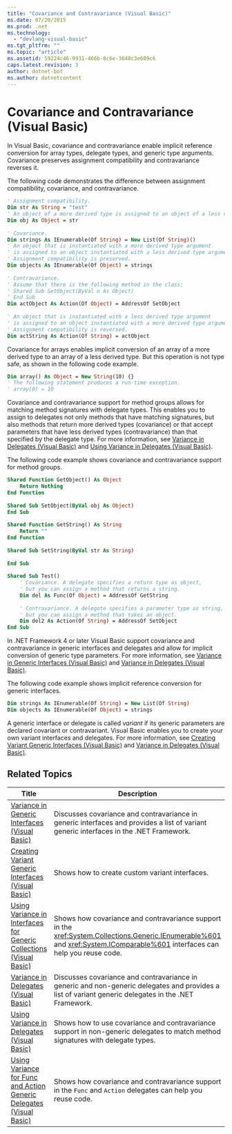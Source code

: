 ```yaml
---
title: "Covariance and Contravariance (Visual Basic)"
ms.date: 07/20/2015
ms.prod: .net
ms.technology: 
  - "devlang-visual-basic"
ms.tgt_pltfrm: ""
ms.topic: "article"
ms.assetid: 59224c46-9931-466b-8c6e-3648c3e609c6
caps.latest.revision: 3
author: dotnet-bot
ms.author: dotnetcontent
---
```

# Covariance and Contravariance (Visual Basic)
In Visual Basic, covariance and contravariance enable implicit reference conversion for array types, delegate types, and generic type arguments. Covariance preserves assignment compatibility and contravariance reverses it.  
  
 The following code demonstrates the difference between assignment compatibility, covariance, and contravariance.  
  
```vb  
' Assignment compatibility.   
Dim str As String = "test"  
' An object of a more derived type is assigned to an object of a less derived type.   
Dim obj As Object = str  
  
' Covariance.   
Dim strings As IEnumerable(Of String) = New List(Of String)()  
' An object that is instantiated with a more derived type argument   
' is assigned to an object instantiated with a less derived type argument.   
' Assignment compatibility is preserved.   
Dim objects As IEnumerable(Of Object) = strings  
  
' Contravariance.             
' Assume that there is the following method in the class:   
' Shared Sub SetObject(ByVal o As Object)  
' End Sub  
Dim actObject As Action(Of Object) = AddressOf SetObject  
  
' An object that is instantiated with a less derived type argument   
' is assigned to an object instantiated with a more derived type argument.   
' Assignment compatibility is reversed.   
Dim actString As Action(Of String) = actObject  
```  
  
 Covariance for arrays enables implicit conversion of an array of a more derived type to an array of a less derived type. But this operation is not type safe, as shown in the following code example.  
  
```vb  
Dim array() As Object = New String(10) {}  
' The following statement produces a run-time exception.  
' array(0) = 10  
```  
  
 Covariance and contravariance support for method groups allows for matching method signatures with delegate types. This enables you to assign to delegates not only methods that have matching signatures, but also methods that return more derived types (covariance) or that accept parameters that have less derived types (contravariance) than that specified by the delegate type. For more information, see [Variance in Delegates (Visual Basic)](../../../../visual-basic/programming-guide/concepts/covariance-contravariance/variance-in-delegates.md) and [Using Variance in Delegates (Visual Basic)](../../../../visual-basic/programming-guide/concepts/covariance-contravariance/using-variance-in-delegates.md).  
  
 The following code example shows covariance and contravariance support for method groups.  
  
```vb  
Shared Function GetObject() As Object  
    Return Nothing  
End Function  
  
Shared Sub SetObject(ByVal obj As Object)  
End Sub  
  
Shared Function GetString() As String  
    Return ""  
End Function  
  
Shared Sub SetString(ByVal str As String)  
  
End Sub  
  
Shared Sub Test()  
    ' Covariance. A delegate specifies a return type as object,  
    ' but you can assign a method that returns a string.  
    Dim del As Func(Of Object) = AddressOf GetString  
  
    ' Contravariance. A delegate specifies a parameter type as string,  
    ' but you can assign a method that takes an object.  
    Dim del2 As Action(Of String) = AddressOf SetObject  
End Sub  
```  
  
 In .NET Framework 4 or later Visual Basic support covariance and contravariance in generic interfaces and delegates and allow for implicit conversion of generic type parameters. For more information, see [Variance in Generic Interfaces (Visual Basic)](../../../../visual-basic/programming-guide/concepts/covariance-contravariance/variance-in-generic-interfaces.md) and [Variance in Delegates (Visual Basic)](../../../../visual-basic/programming-guide/concepts/covariance-contravariance/variance-in-delegates.md).  
  
 The following code example shows implicit reference conversion for generic interfaces.  
  
```vb  
Dim strings As IEnumerable(Of String) = New List(Of String)  
Dim objects As IEnumerable(Of Object) = strings  
```  
  
 A generic interface or delegate is called *variant* if its generic parameters are declared covariant or contravariant. Visual Basic enables you to create your own variant interfaces and delegates. For more information, see [Creating Variant Generic Interfaces (Visual Basic)](../../../../visual-basic/programming-guide/concepts/covariance-contravariance/creating-variant-generic-interfaces.md) and [Variance in Delegates (Visual Basic)](../../../../visual-basic/programming-guide/concepts/covariance-contravariance/variance-in-delegates.md).  
  
## Related Topics  
  
|Title|Description|  
|-----------|-----------------|  
|[Variance in Generic Interfaces (Visual Basic)](../../../../visual-basic/programming-guide/concepts/covariance-contravariance/variance-in-generic-interfaces.md)|Discusses covariance and contravariance in generic interfaces and provides a list of variant generic interfaces in the .NET Framework.|  
|[Creating Variant Generic Interfaces (Visual Basic)](../../../../visual-basic/programming-guide/concepts/covariance-contravariance/creating-variant-generic-interfaces.md)|Shows how to create custom variant interfaces.|  
|[Using Variance in Interfaces for Generic Collections (Visual Basic)](../../../../visual-basic/programming-guide/concepts/covariance-contravariance/using-variance-in-interfaces-for-generic-collections.md)|Shows how covariance and contravariance support in the <xref:System.Collections.Generic.IEnumerable%601> and <xref:System.IComparable%601> interfaces can help you reuse code.|  
|[Variance in Delegates (Visual Basic)](../../../../visual-basic/programming-guide/concepts/covariance-contravariance/variance-in-delegates.md)|Discusses covariance and contravariance in generic and non-generic delegates and provides a list of variant generic delegates in the .NET Framework.|  
|[Using Variance in Delegates (Visual Basic)](../../../../visual-basic/programming-guide/concepts/covariance-contravariance/using-variance-in-delegates.md)|Shows how to use covariance and contravariance support in non-generic delegates to match method signatures with delegate types.|  
|[Using Variance for Func and Action Generic Delegates (Visual Basic)](../../../../visual-basic/programming-guide/concepts/covariance-contravariance/using-variance-for-func-and-action-generic-delegates.md)|Shows how covariance and contravariance support in the `Func` and `Action` delegates can help you reuse code.|
